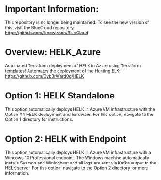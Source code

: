 # Important Information:  
This repository is no longer being maintained.  To see the new version of this, visit the BlueCloud repository:
https://github.com/iknowjason/BlueCloud

# Overview:  HELK_Azure
Automated Terraform deployment of HELK in Azure using Terraform templates!
Automates the deployment of the Hunting ELK:  https://github.com/Cyb3rWard0g/HELK

# Option 1:  HELK Standalone
This option automatically deploys HELK in Azure VM infrastructure with the Option #4 HELK deployment and hardware.  For this option, navigate to the Option 1 directory for instructions.

# Option 2:  HELK with Endpoint
This option automatically deploys HELK in Azure VM infrastructure with a Windows 10 Professional endpoint.  The Windows machine automatically installs Sysmon and Winlogbeat and all logs are sent via Kafka output to the HELK server.  For this option,  navigate to the Option 2 directory for more information.

